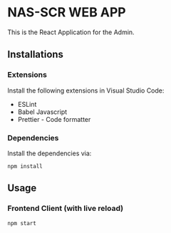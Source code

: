 # NAS-SCR WEB APP

This is the React  Application for the Admin.

## Installations

### Extensions

Install the following extensions in Visual Studio Code:

- ESLint
- Babel Javascript
- Prettier - Code formatter


### Dependencies

Install the dependencies via:
```
npm install
```

## Usage

### Frontend Client (with live reload)
```
npm start
```
